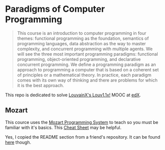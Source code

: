 # Paradigms of Computer Programming

> This course is an introduction to computer programming in four themes: functional programming as the foundation, semantics of programming languages, data abstraction as the way to master complexity, and concurrent programming with multiple agents.  We will see the three most important programming paradigms: functional programming, object-oriented programming, and declarative concurrent programming.  We define a programming paradigm as an approach to programming a computer that is based on a coherent set of principles or a mathematical theory.  In practice, each paradigm comes with its own way of thinking and there are problems for which it is the best approach.

This repo is dedicated to solve [LouvainX's Louv1.1x!](https://courses.edx.org/courses/course-v1:LouvainX+Louv1.1x+3T2016/info) MOOC at [edX](https://edx.org).

## Mozart

This cource uses the [Mozart Programming System](https://github.com/mozart/mozart2) to teach so you must be familiar with it's basics. This [Cheat Sheet](https://d37djvu3ytnwxt.cloudfront.net/assets/courseware/v1/14125172a9e78044a78fb554832a5c8d/asset-v1:LouvainX+Louv1.1x+3T2016+type@asset+block/main.pdf) may be helpful.

Yes, I copied the README section from a friend's repository. It can be found [here](github.com/destructhub/computer-programs-paradigms) though.
